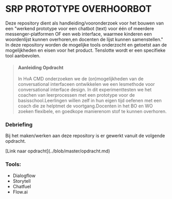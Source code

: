 # SRP PROTOTYPE OVERHOORBOT

<p>Deze repository dient als handleiding/vooronderzoek voor het bouwen van een "werkend prototype voor een chatbot (text) voor één of meerdere messenger-platformen OF een web interface, waarmee kinderen een woordenlijst kunnen overhoren,en docenten de lijst kunnen samenstellen." In deze repository worden de mogelijke tools onderzocht en getoetst aan de mogelijkheden en eisen voor het product. Tenslotte wordt er een specifieke tool aanbevolen.</p>

> <h4>Aanleiding Opdracht</h4>
> In HvA CMD onderzoeken we de (on)mogelijkheden van de conversational interfaceen ontwikkelen we een lesmethode voor conversational interface design. In dit experimenttesten we het coachen van leerprocessen met een prototype voor de basisschool.Leerlingen willen zelf in hun eigen tijd oefenen met een coach die ze helptmet de voortgang.Docenten in het BO en WO zoeken flexibele, en goedkope manierenom stof te kunnen overhoren.

<h3>Debriefing</h3>
<p>Bij het maken/werken aan deze repository is er gewerkt vanuit de volgende opdracht.</p>
[Link naar opdracht](../blob/master/opdracht.md)

<h3>Tools:</h3>
<ul>
  <li>Dialogflow</li>
  <li>Storytell</li>
  <li>Chatfuel</li>
  <li>Flow.ai</li>
</ul>

